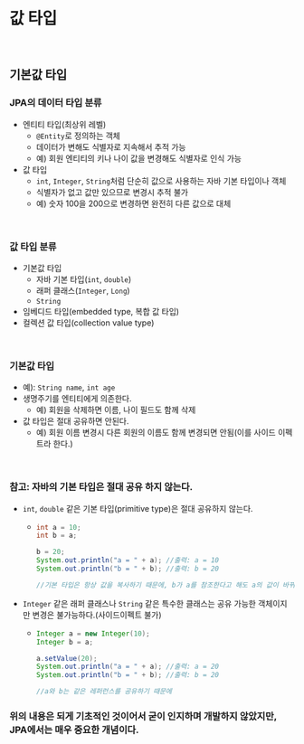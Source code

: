 # 값 타입

<br>

## 기본값 타입

### JPA의 데이터 타입 분류
* 엔티티 타입(최상위 레벨)
  * ```@Entity```로 정의하는 객체
  * 데이터가 변해도 식별자로 지속해서 추적 가능
  * 예) 회원 엔티티의 키나 나이 값을 변경해도 식별자로 인식 가능
* 값 타입
  * ```int```, ```Integer```, ```String```처럼 단순히 값으로 사용하는 자바 기본 타입이나 객체
  * 식별자가 없고 값만 있으므로 변경시 추적 불가
  * 예) 숫자 100을 200으로 변경하면 완전히 다른 값으로 대체

<br>

### 값 타입 분류
* 기본값 타입
  * 자바 기본 타입(```int```, ```double```)
  * 래퍼 클래스(```Integer```, ```Long```)
  * ```String```
* 임베디드 타입(embedded type, 복합 값 타입)
* 컬렉션 값 타입(collection value type)

<br>

### 기본값 타입
* 예): ```String name```, ```int age```
* 생명주기를 엔티티에게 의존한다.
  * 예) 회원을 삭제하면 이름, 나이 필드도 함께 삭제
* 값 타입은 절대 공유하면 안된다.
  * 예) 회원 이름 변경시 다른 회원의 이름도 함께 변경되면 안됨(이를 사이드 이펙트라 한다.)

<br>

### 참고: 자바의 기본 타입은 절대 공유 하지 않는다.
* ```int```, ```double``` 같은 기본 타입(primitive type)은 절대 공유하지 않는다.
  * ```java
    int a = 10;
    int b = a;
    
    b = 20;
    System.out.println("a = " + a); //출력: a = 10
    System.out.println("b = " + b); //출력: b = 20
    
    //기본 타입은 항상 값을 복사하기 때문에, b가 a를 참조한다고 해도 a의 값이 바뀌지 않는다.
    ```
* ```Integer``` 같은 래퍼 클래스나 ```String``` 같은 특수한 클래스는 공유 가능한 객체이지만 변경은 불가능하다.(사이드이펙트 불가)
  * ```java
    Integer a = new Integer(10);
    Integer b = a;
    
    a.setValue(20);
    System.out.println("a = " + a); //출력: a = 20
    System.out.println("b = " + b); //출력: b = 20
    
    //a와 b는 같은 레퍼런스를 공유하기 때문에
    ```

### 위의 내용은 되게 기초적인 것이어서 굳이 인지하며 개발하지 않았지만, JPA에서는 매우 중요한 개념이다.

